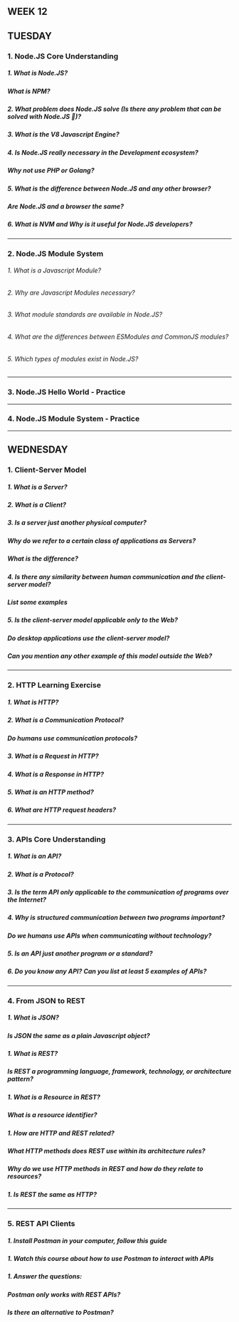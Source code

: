 ## WEEK 12

## TUESDAY

### 1. Node.JS Core Understanding
##### 1. What is Node.JS?
##### What is NPM?
##### 2. What problem does Node.JS solve (Is there any problem that can be solved with Node.JS 🤔)?
##### 3. What is the V8 Javascript Engine?
##### 4. Is Node.JS really necessary in the Development ecosystem?
##### Why not use PHP or Golang?
##### 5. What is the difference between Node.JS and any other browser?
##### Are Node.JS and a browser the same?
##### 6. What is NVM and Why is it useful for Node.JS developers?
***
### 2. Node.JS Module System
###### 1. What is a Javascript Module?
###### 2. Why are Javascript Modules necessary?
###### 3. What module standards are available in Node.JS?
###### 4. What are the differences between ESModules and CommonJS modules?
###### 5. Which types of modules exist in Node.JS?
***
### 3. Node.JS Hello World - Practice

***
### 4. Node.JS Module System - Practice

***


## WEDNESDAY

### 1. Client-Server Model
##### 1. What is a Server?
##### 2. What is a Client?
##### 3. Is a server just another physical computer?
##### Why do we refer to a certain class of applications as Servers?
##### What is the difference?
##### 4. Is there any similarity between human communication and the client-server model?
##### List some examples
##### 5. Is the client-server model applicable only to the Web?
##### Do desktop applications use the client-server model?
##### Can you mention any other example of this model outside the Web?
***
### 2. HTTP Learning Exercise
##### 1. What is HTTP?
##### 2. What is a Communication Protocol?
##### Do humans use communication protocols?
##### 3. What is a Request in HTTP?
##### 4. What is a Response in HTTP?
##### 5. What is an HTTP method?
##### 6. What are HTTP request headers?
***
### 3. APIs Core Understanding
##### 1. What is an API?
##### 2. What is a Protocol?
##### 3. Is the term API only applicable to the communication of programs over the Internet?
##### 4. Why is structured communication between two programs important?
##### Do we humans use APIs when communicating without technology?
##### 5. Is an API just another program or a standard?
##### 6. Do you know any API? Can you list at least 5 examples of APIs?
***
### 4. From JSON to REST
##### 1. What is JSON?
##### Is JSON the same as a plain Javascript object?
##### 1. What is REST?
##### Is REST a programming language, framework, technology, or architecture pattern?
##### 1. What is a Resource in REST?
##### What is a resource identifier?
##### 1. How are HTTP and REST related?
##### What HTTP methods does REST use within its architecture rules?
##### Why do we use HTTP methods in REST and how do they relate to resources?
##### 1. Is REST the same as HTTP?
***
### 5. REST API Clients
##### 1. Install Postman in your computer, follow this guide
##### 1. Watch this course about how to use Postman to interact with APIs
##### 1. Answer the questions:
##### Postman only works with REST APIs?
##### Is there an alternative to Postman?
